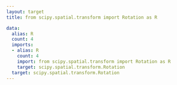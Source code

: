 ```yaml
---
layout: target
title: from scipy.spatial.transform import Rotation as R

data:
  alias: R
  count: 4
  imports:
  - alias: R
    count: 4
    import: from scipy.spatial.transform import Rotation as R
    target: scipy.spatial.transform.Rotation
  target: scipy.spatial.transform.Rotation
---
```

